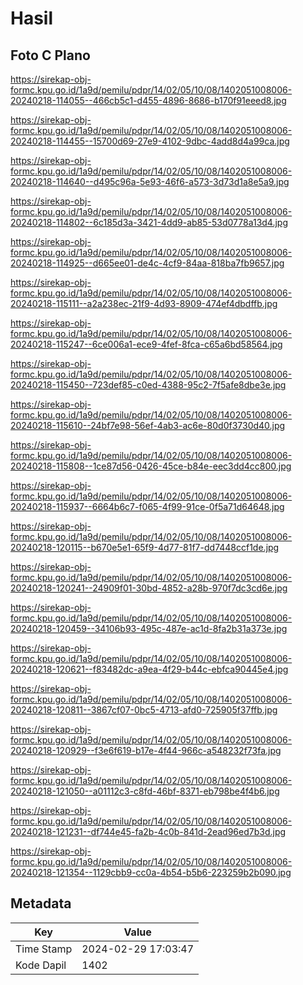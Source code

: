 # Hasil

## Foto C Plano

https://sirekap-obj-formc.kpu.go.id/1a9d/pemilu/pdpr/14/02/05/10/08/1402051008006-20240218-114055--466cb5c1-d455-4896-8686-b170f91eeed8.jpg

https://sirekap-obj-formc.kpu.go.id/1a9d/pemilu/pdpr/14/02/05/10/08/1402051008006-20240218-114455--15700d69-27e9-4102-9dbc-4add8d4a99ca.jpg

https://sirekap-obj-formc.kpu.go.id/1a9d/pemilu/pdpr/14/02/05/10/08/1402051008006-20240218-114640--d495c96a-5e93-46f6-a573-3d73d1a8e5a9.jpg

https://sirekap-obj-formc.kpu.go.id/1a9d/pemilu/pdpr/14/02/05/10/08/1402051008006-20240218-114802--6c185d3a-3421-4dd9-ab85-53d0778a13d4.jpg

https://sirekap-obj-formc.kpu.go.id/1a9d/pemilu/pdpr/14/02/05/10/08/1402051008006-20240218-114925--d665ee01-de4c-4cf9-84aa-818ba7fb9657.jpg

https://sirekap-obj-formc.kpu.go.id/1a9d/pemilu/pdpr/14/02/05/10/08/1402051008006-20240218-115111--a2a238ec-21f9-4d93-8909-474ef4dbdffb.jpg

https://sirekap-obj-formc.kpu.go.id/1a9d/pemilu/pdpr/14/02/05/10/08/1402051008006-20240218-115247--6ce006a1-ece9-4fef-8fca-c65a6bd58564.jpg

https://sirekap-obj-formc.kpu.go.id/1a9d/pemilu/pdpr/14/02/05/10/08/1402051008006-20240218-115450--723def85-c0ed-4388-95c2-7f5afe8dbe3e.jpg

https://sirekap-obj-formc.kpu.go.id/1a9d/pemilu/pdpr/14/02/05/10/08/1402051008006-20240218-115610--24bf7e98-56ef-4ab3-ac6e-80d0f3730d40.jpg

https://sirekap-obj-formc.kpu.go.id/1a9d/pemilu/pdpr/14/02/05/10/08/1402051008006-20240218-115808--1ce87d56-0426-45ce-b84e-eec3dd4cc800.jpg

https://sirekap-obj-formc.kpu.go.id/1a9d/pemilu/pdpr/14/02/05/10/08/1402051008006-20240218-115937--6664b6c7-f065-4f99-91ce-0f5a71d64648.jpg

https://sirekap-obj-formc.kpu.go.id/1a9d/pemilu/pdpr/14/02/05/10/08/1402051008006-20240218-120115--b670e5e1-65f9-4d77-81f7-dd7448ccf1de.jpg

https://sirekap-obj-formc.kpu.go.id/1a9d/pemilu/pdpr/14/02/05/10/08/1402051008006-20240218-120241--24909f01-30bd-4852-a28b-970f7dc3cd6e.jpg

https://sirekap-obj-formc.kpu.go.id/1a9d/pemilu/pdpr/14/02/05/10/08/1402051008006-20240218-120459--34106b93-495c-487e-ac1d-8fa2b31a373e.jpg

https://sirekap-obj-formc.kpu.go.id/1a9d/pemilu/pdpr/14/02/05/10/08/1402051008006-20240218-120621--f83482dc-a9ea-4f29-b44c-ebfca90445e4.jpg

https://sirekap-obj-formc.kpu.go.id/1a9d/pemilu/pdpr/14/02/05/10/08/1402051008006-20240218-120811--3867cf07-0bc5-4713-afd0-725905f37ffb.jpg

https://sirekap-obj-formc.kpu.go.id/1a9d/pemilu/pdpr/14/02/05/10/08/1402051008006-20240218-120929--f3e6f619-b17e-4f44-966c-a548232f73fa.jpg

https://sirekap-obj-formc.kpu.go.id/1a9d/pemilu/pdpr/14/02/05/10/08/1402051008006-20240218-121050--a01112c3-c8fd-46bf-8371-eb798be4f4b6.jpg

https://sirekap-obj-formc.kpu.go.id/1a9d/pemilu/pdpr/14/02/05/10/08/1402051008006-20240218-121231--df744e45-fa2b-4c0b-841d-2ead96ed7b3d.jpg

https://sirekap-obj-formc.kpu.go.id/1a9d/pemilu/pdpr/14/02/05/10/08/1402051008006-20240218-121354--1129cbb9-cc0a-4b54-b5b6-223259b2b090.jpg


## Metadata

| Key        | Value               |
| ---------- | ------------------- |
| Time Stamp | 2024-02-29 17:03:47 |
| Kode Dapil | 1402                |



